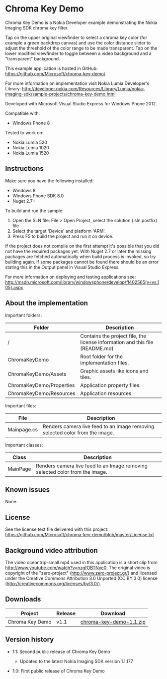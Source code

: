 Chroma Key Demo
===============

Chroma Key Demo is a Nokia Developer example demonstrating the Nokia Imaging SDK chroma key filter.

Tap on the upper original viewfinder to select a chroma key color (for example a green backdrop canvas)
and use the color distance slider to adjust the threshold of the color range to be made transparent.
Tap on the lower modified viewfinder to toggle between a video background and a "transparent" background.

This example application is hosted in GitHub:
https://github.com/Microsoft/chroma-key-demo/

For more information on implementation visit Nokia Lumia Developer's Library:
http://developer.nokia.com/Resources/Library/Lumia/nokia-imaging-sdk/sample-projects/chroma-key-demo.html

Developed with Microsoft Visual Studio Express for Windows Phone 2012.

Compatible with:

 * Windows Phone 8

Tested to work on:

 * Nokia Lumia 520
 * Nokia Lumia 1020
 * Nokia Lumia 1520


Instructions
------------

Make sure you have the following installed:

* Windows 8
* Windows Phone SDK 8.0
* Nuget 2.7+

To build and run the sample:

1. Open the SLN file:
   File > Open Project, select the solution (.sln postfix) file
2. Select the target 'Device' and platform 'ARM'.
3. Press F5 to build the project and run it on device.

If the project does not compile on the first attempt it's possible that you
did not have the required packages yet. With Nuget 2.7 or later the missing
packages are fetched automatically when build process is invoked, so try
building again. If some packages cannot be found there should be an
error stating this in the Output panel in Visual Studio Express.

For more information on deploying and testing applications see:
http://msdn.microsoft.com/library/windowsphone/develop/ff402565(v=vs.105).aspx


About the implementation
------------------------

Important folders:

| Folder | Description |
| ------ | ----------- |
| / | Contains the project file, the license information and this file (README.md) |
| ChromaKeyDemo | Root folder for the implementation files.  |
| ChromaKeyDemo/Assets | Graphic assets like icons and tiles. |
| ChromaKeyDemo/Properties | Application property files. |
| ChromaKeyDemo/Resources | Application resources. |

Important files:

| File | Description |
| ---- | ----------- |
| Mainpage.cs | Renders camera live feed to an Image removing selected color from the image. |

Important classes:

| Class | Description |
| ----- | ----------- |
| MainPage | Renders camera live feed to an Image removing selected color from the image. |


Known issues
------------

None.


License
-------

See the license text file delivered with this project: https://github.com/Microsoft/chroma-key-demo/blob/master/License.txt


Background video attribution
----------------------------

The video oceantrip-small.mp4 used in this application is a short clip from
http://www.youtube.com/watch?v=nzgfOBTNye0. The original video is copyright of the
"zero-project" (http://www.zero-project.gr/) and licensed under the Creative Commons
Attribution 3.0 Unported (CC BY 3.0) license (http://creativecommons.org/licenses/by/3.0/).


Downloads
---------

| Project | Release | Download |
| ------- | --------| -------- |
| Chroma Key Demo | v1.1 | [chroma-key-demo-1.1.zip](https://github.com/Microsoft/chroma-key-demo/archive/v1.1.zip) |


Version history
---------------

* 1.1: Second public release of Chroma Key Demo
  - Updated to the latest Nokia Imaging SDK version 1.1.177

* 1.0: First public release of Chroma Key Demo

